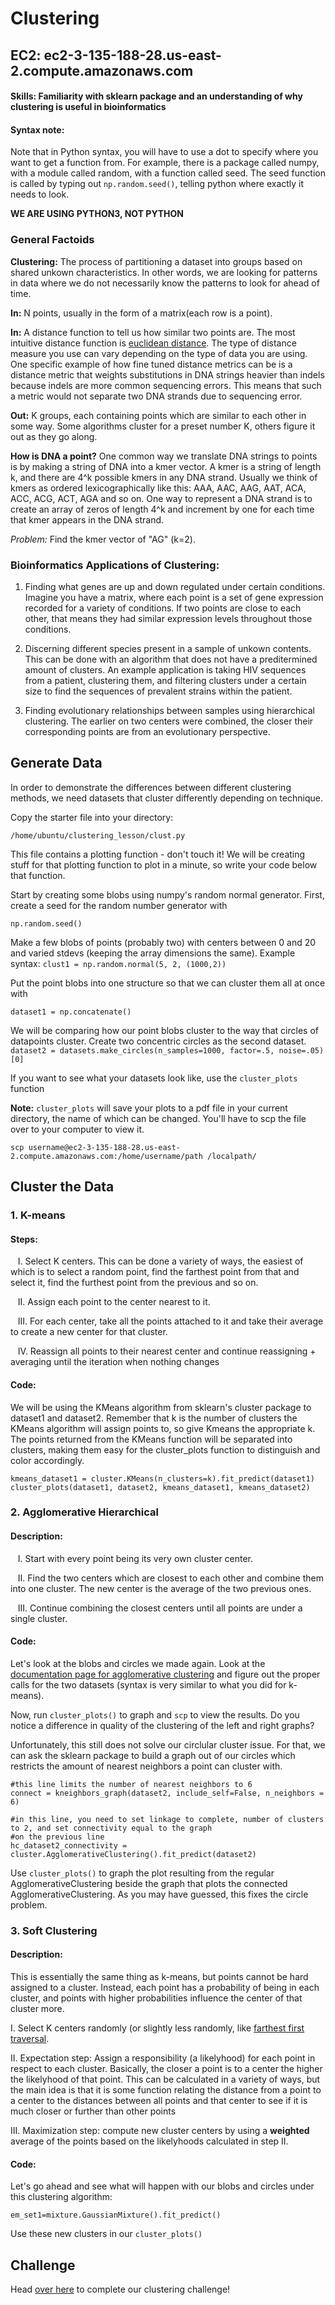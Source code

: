 # Clustering

## EC2: ec2-3-135-188-28.us-east-2.compute.amazonaws.com

#### Skills: Familiarity with sklearn package and an understanding of why clustering is useful in bioinformatics

#### Syntax note:

Note that in Python syntax, you will have to use a dot to specify where you want to get a function from. For example, there is a package called numpy, with a module called random, with a function called seed. The seed function is called by typing out ```np.random.seed()```, telling python where exactly it needs to look. 

**WE ARE USING PYTHON3, NOT PYTHON**

### General Factoids

**Clustering:** The process of partitioning a dataset into groups based on shared unkown characteristics. In other words, we are looking for patterns in data where we do not necessarily know the patterns to look for ahead of time. 

**In:** N points, usually in the form of a matrix(each row is a point). 

**In:** A distance function to tell us how similar two points are. The most intuitive distance function is [euclidean distance](http://rosalind.info/glossary/euclidean-distance/). The type of distance measure you use can vary depending on the type of data you are using. One specific example of how fine tuned distance metrics can be is a distance metric that weights substitutions in DNA strings heavier than indels because indels are more common sequencing errors. This means that such a metric would not separate two DNA strands due to sequencing error. 

**Out:** K groups, each containing points which are similar to each other in some way. Some algorithms cluster for a preset number K, others figure it out as they go along. 

**How is DNA a point?** One common way we translate DNA strings to points is by making a string of DNA into a kmer vector. A kmer is a string of length k, and there are 4^k possible kmers in any DNA strand. Usually we think of kmers as ordered lexicographically like this: AAA, AAC, AAG, AAT, ACA, ACC, ACG, ACT, AGA and so on. One way to represent a DNA strand is to create an array of zeros of length 4^k and increment by one for each time that kmer appears in the DNA strand. 

*Problem:* Find the kmer vector of "AG" (k=2). 

### Bioinformatics Applications of Clustering: 

1. Finding what genes are up and down regulated under certain conditions. Imagine you have a matrix, where each point is a set of gene expression recorded for a variety of conditions. If two points are close to each other, that means they had similar expression levels throughout those conditions. 

2. Discerning different species present in a sample of unkown contents. This can be done with an algorithm that does not have a preditermined amount of clusters. An example application is taking HIV sequences from a patient, clustering them, and filtering clusters under a certain size to find the sequences of prevalent strains within the patient.

3. Finding evolutionary relationships between samples using hierarchical clustering. The earlier on two centers were combined, the closer their corresponding points are from an evolutionary perspective. 

## Generate Data

In order to demonstrate the differences between different clustering methods, we need datasets that cluster differently depending on technique. 

Copy the starter file into your directory:

```/home/ubuntu/clustering_lesson/clust.py``` 

This file contains a plotting function - don't touch it! We will be creating stuff for that plotting function to plot in a minute, so write your code below that function. 

Start by creating some blobs using numpy's random normal generator. First, create a seed for the random number generator with 

```np.random.seed()```

Make a few blobs of points (probably two) with centers between 0 and 20 and varied stdevs (keeping the array dimensions the same). Example syntax:
```clust1 = np.random.normal(5, 2, (1000,2))```

Put the point blobs into one structure so that we can cluster them all at once with 

```dataset1 = np.concatenate()``` 

We will be comparing how our point blobs cluster to the way that circles of datapoints cluster. Create two concentric circles as the second dataset. 
```dataset2 = datasets.make_circles(n_samples=1000, factor=.5, noise=.05)[0]```

If you want to see what your datasets look like, use the ```cluster_plots``` function

**Note:** ```cluster_plots``` will save your plots to a pdf file in your current directory, the name of which can be changed. You'll have to scp the file over to your computer to view it. 
  
```
scp username@ec2-3-135-188-28.us-east-2.compute.amazonaws.com:/home/username/path /localpath/
```

## Cluster the Data

### 1. K-means

#### Steps:

&nbsp;&nbsp; I. Select K centers. This can be done a variety of ways, the easiest of which is to select a random point, find the farthest point from that and select it, find the furthest point from the previous and so on. 
  
&nbsp;&nbsp; II. Assign each point to the center nearest to it. 
  
&nbsp;&nbsp; III. For each center, take all the points attached to it and take their average to create a new center for that cluster.
  
&nbsp;&nbsp; IV. Reassign all points to their nearest center and continue reassigning + averaging until the iteration when nothing changes
  
#### Code:

We will be using the KMeans algorithm from sklearn's cluster package to dataset1 and dataset2. Remember that k is the number of clusters the KMeans algorithm will assign points to, so give Kmeans the appropriate k. The points returned from the KMeans function will be separated into clusters, making them easy for the cluster_plots function to distinguish and color accordingly. 
  ```
  kmeans_dataset1 = cluster.KMeans(n_clusters=k).fit_predict(dataset1)
  cluster_plots(dataset1, dataset2, kmeans_dataset1, kmeans_dataset2)
  ```
  
### 2. Agglomerative Hierarchical 

#### Description:

&nbsp;&nbsp; I. Start with every point being its very own cluster center. 
   
&nbsp;&nbsp; II. Find the two centers which are closest to each other and combine them into one cluster. The new center is the average of the two previous ones. 
   
&nbsp;&nbsp; III. Continue combining the closest centers until all points are under a single cluster. 
   
#### Code:

   Let's look at the blobs and circles we made again. Look at the [documentation page for agglomerative clustering](https://scikit-learn.org/stable/modules/generated/sklearn.cluster.AgglomerativeClustering.html) and figure out the proper calls for the two datasets (syntax is very similar to what you did for k-means).
   
   Now, run `cluster_plots()` to graph and `scp` to view the results. Do you notice a difference in quality of the clustering of the left and right graphs?
   
   Unfortunately, this still does not solve our circlular cluster issue. For that, we can ask the sklearn package to build a graph out of our circles which restricts the amount of nearest neighbors a point can cluster with. 
   
   ```
   #this line limits the number of nearest neighbors to 6
   connect = kneighbors_graph(dataset2, include_self=False, n_neighbors = 6)
   
   #in this line, you need to set linkage to complete, number of clusters to 2, and set connectivity equal to the graph 
   #on the previous line
   hc_dataset2_connectivity = cluster.AgglomerativeClustering().fit_predict(dataset2)
   ```
   
   Use ```cluster_plots()``` to graph the plot resulting from the regular AgglomerativeClustering beside the graph that plots the connected AgglomerativeClustering. As you may have guessed, this fixes the circle problem. 
   
### 3. Soft Clustering

#### Description:

This is essentially the same thing as k-means, but points cannot be hard assigned to a cluster. Instead, each point has a probability of being in each cluster, and points with higher probabilities influence the center of that cluster more. 
  
  I. Select K centers randomly (or slightly less randomly, like [farthest first traversal](https://en.wikipedia.org/wiki/Farthest-first_traversal). 
  
  II. Expectation step: Assign a responsibility (a likelyhood) for each point in respect to each cluster. Basically, the closer a point is to a center the higher the likelyhood of that point. This can be calculated in a variety of ways, but the main idea is that it is some function relating the distance from a point to a center to the distances between all points and that center to see if it is much closer or further than other points
  
  III. Maximization step: compute new cluster centers by using a **weighted** average of the points based on the likelyhoods calculated in step II. 

#### Code:
  Let's go ahead and see what will happen with our blobs and circles under this clustering algorithm:
  
  ```
  em_set1=mixture.GaussianMixture().fit_predict()
  ```
  
  Use these new clusters in our ```cluster_plots()```
  
## Challenge

Head [over here](https://github.com/sabeelmansuri/Bioinformatics-Crash-Course/blob/master/9_2_Dirichlet_Challenge.md) to complete our clustering challenge!
